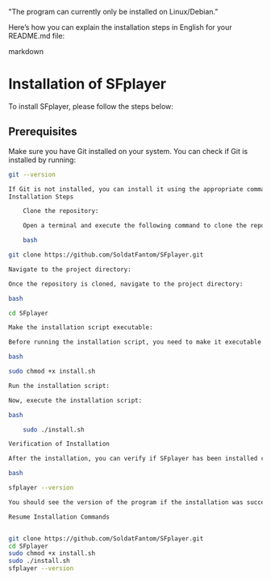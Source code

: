 "The program can currently only be installed on Linux/Debian."

Here’s how you can explain the installation steps in English for your README.md file:

markdown

# Installation of SFplayer

To install SFplayer, please follow the steps below:

## Prerequisites

Make sure you have Git installed on your system. You can check if Git is installed by running:

```bash
git --version

If Git is not installed, you can install it using the appropriate command for your operating system.
Installation Steps

    Clone the repository:

    Open a terminal and execute the following command to clone the repository:

    bash

git clone https://github.com/SoldatFantom/SFplayer.git

Navigate to the project directory:

Once the repository is cloned, navigate to the project directory:

bash

cd SFplayer

Make the installation script executable:

Before running the installation script, you need to make it executable with the following command:

bash

sudo chmod +x install.sh

Run the installation script:

Now, execute the installation script:

bash

    sudo ./install.sh

Verification of Installation

After the installation, you can verify if SFplayer has been installed correctly by running the following command:

bash

sfplayer --version

You should see the version of the program if the installation was successful.

Resume Installation Commands


git clone https://github.com/SoldatFantom/SFplayer.git
cd SFplayer
sudo chmod +x install.sh
sudo ./install.sh
sfplayer --version


